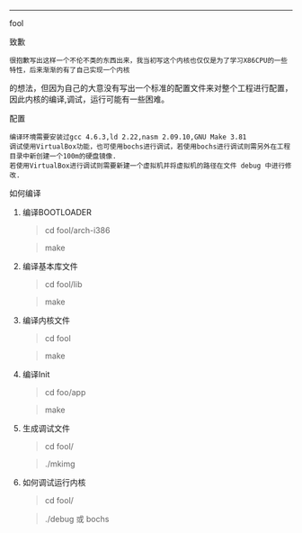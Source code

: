 -----------------
fool

致歉

	很抱歉写出这样一个不伦不类的东西出来，我当初写这个内核也仅仅是为了学习X86CPU的一些特性，后来渐渐的有了自己实现一个内核
的想法，但因为自己的大意没有写出一个标准的配置文件来对整个工程进行配置，因此内核的编译,调试，运行可能有一些困难。

配置

	编译环境需要安装过gcc 4.6.3,ld 2.22,nasm 2.09.10,GNU Make 3.81
	调试使用VirtualBox功能，也可使用bochs进行调试，若使用bochs进行调试则需另外在工程目录中新创建一个100m的硬盘镜像.
	若使用VirtualBox进行调试则需要新建一个虚拟机并将虚拟机的路径在文件 debug 中进行修改.

如何编译

1. 编译BOOTLOADER

	>  cd fool/arch-i386

	>  make

2. 编译基本库文件

	>  cd fool/lib

	>  make

3. 编译内核文件

	>  cd fool

	>  make

4. 编译Init

	>  cd foo/app

	>  make

5. 生成调试文件

	>  cd fool/

	>  ./mkimg

6. 如何调试运行内核

	>  cd fool/

	>  ./debug 或 bochs
	
